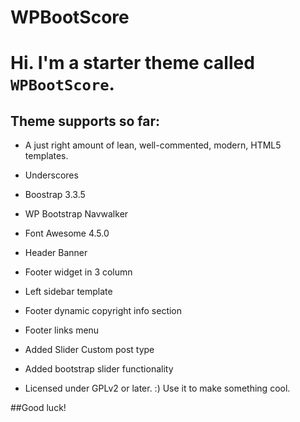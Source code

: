 WPBootScore
===

# Hi. I'm a starter theme called `WPBootScore`.

## Theme supports so far:

* A just right amount of lean, well-commented, modern, HTML5 templates.
* Underscores
* Boostrap 3.3.5 
* WP Bootstrap Navwalker
* Font Awesome 4.5.0
* Header Banner
* Footer widget in 3 column
* Left sidebar template
* Footer dynamic copyright info section
* Footer links menu 
* Added Slider Custom post type
* Added bootstrap slider functionality

* Licensed under GPLv2 or later. :) Use it to make something cool.

##Good luck!